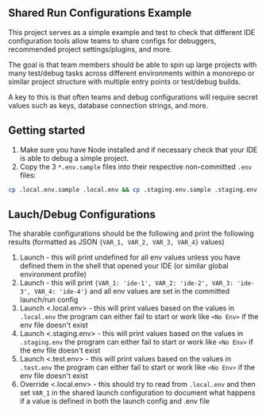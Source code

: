 ## Shared Run Configurations Example

This project serves as a simple example and test to check that different IDE configuration tools allow teams to share configs for debuggers, recommended project settings/plugins, and more.

The goal is that team members should be able to spin up large projects with many test/debug tasks across different environments within a monorepo or similar project structure with multiple entry points or test/debug builds.

A key to this is that often teams and debug configurations will require secret values such as keys, database connection strings, and more.

## Getting started

1. Make sure you have Node installed and if necessary check that your IDE is able to debug a simple project.
2. Copy the 3 `*.env.sample` files into their respective non-committed `.env` files:

```sh
cp .local.env.sample .local.env && cp .staging.env.sample .staging.env && cp .test.env.sample .test.env
```

## Lauch/Debug Configurations

The sharable configurations should be the following and print the following results (formatted as JSON `{VAR_1, VAR_2, VAR_3, VAR_4}` values)

1. Launch <No Env> - this will print undefined for all env values unless you have defined them in the shell that opened your IDE (or similar global environment profile)
2. Launch <Hardcoded> - this will print `{VAR_1: 'ide-1', VAR_2: 'ide-2', VAR_3: 'ide-3', VAR_4: 'ide-4'}` and all env values are set in the committed launch/run config
3. Launch <.local.env> - this will print values based on the values in `.local.env` the program can either fail to start or work like `<No Env>` if the env file doesn't exist
4. Launch <.staging.env> - this will print values based on the values in `.staging.env` the program can either fail to start or work like `<No Env>` if the env file doesn't exist
5. Launch <.test.env> - this will print values based on the values in `.test.env` the program can either fail to start or work like `<No Env>` if the env file doesn't exist
6. Override <.local.env> - this should try to read from `.local.env` and then set `VAR_1` in the shared launch configuration to document what happens if a value is defined in both the launch config and .env file